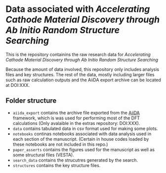 # Data associated with *Accelerating Cathode Material Discovery through Ab Initio Random Structure Searching*

This is the repository containins the raw research data for *Accelerating Cathode Material Discovery through Ab Initio Random Structure Searching*

Because the amount of data involved, this repository only includes analysis files and key structures. 
The rest of the data, mostly including larger files such as raw calculation outputs and the AiiDA export archive can be located at DOI:XXX.

## Folder structure

- `aiida_export` contains the archive file exported from the [AiiDA](https://www.aiida.net) framework, which is was used for performing most of the DFT calculations (Only avalaible in the extras repository: DOI:XXX).  
- `data` contains tabulated data in csv format used for making some plots.
- `notebooks` continas notebooks associated with data analysis used in each section of the manuscript. (Certain in house codes loaded by these notebooks are not included in this repo.)
- `paper_asserts` contains the figures used for the manuscript as well as some structural files (VESTA).
- `search_data` contains the strucutres generated by the search.
- `structures` contains the key structure files.
